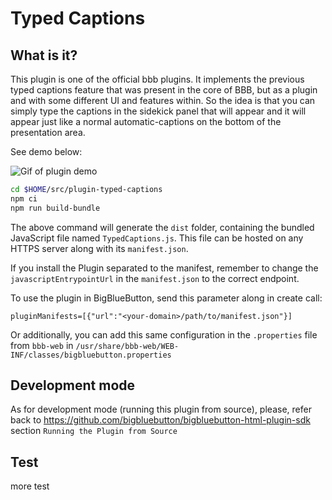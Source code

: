 # Typed Captions

## What is it?

This plugin is one of the official bbb plugins. It implements the previous typed captions feature that was present in the core of BBB, but as a plugin and with some different UI and features within. So the idea is that you can simply type the captions in the sidekick panel that will appear and it will appear just like a normal automatic-captions on the bottom of the presentation area.

See demo below:

![Gif of plugin demo](./public/assets/plugin_demo.gif)

```bash
cd $HOME/src/plugin-typed-captions
npm ci
npm run build-bundle
```

The above command will generate the `dist` folder, containing the bundled JavaScript file named `TypedCaptions.js`. This file can be hosted on any HTTPS server along with its `manifest.json`.

If you install the Plugin separated to the manifest, remember to change the `javascriptEntrypointUrl` in the `manifest.json` to the correct endpoint.

To use the plugin in BigBlueButton, send this parameter along in create call:

```
pluginManifests=[{"url":"<your-domain>/path/to/manifest.json"}]
```

Or additionally, you can add this same configuration in the `.properties` file from `bbb-web` in `/usr/share/bbb-web/WEB-INF/classes/bigbluebutton.properties`


## Development mode

As for development mode (running this plugin from source), please, refer back to https://github.com/bigbluebutton/bigbluebutton-html-plugin-sdk section `Running the Plugin from Source`

## Test

more test
